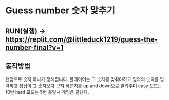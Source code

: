 # Guess number 숫자 맞추기

## RUN(실행) -> https://replit.com/@littleduck1219/guess-the-number-final?v=1

## 동작방법

랜덤으로 숫자 하나가 정해집니다. 플레이어는 그 숫자를 맞춰야하고 임의의 숫자를 입력하고 정답이 그 숫자보다 큰지 작은지를 up and down으로 알려주며 easy 모드는 10번 hard 모드는 5번 틀릴시 게임은 끝난다. 